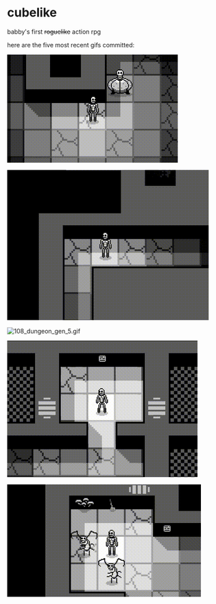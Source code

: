 # cubelike
babby's first ~~roguelike~~ action rpg 

here are the five most recent gifs committed:

![110_npcs.gif](gifs/110_npcs.gif?raw=true "110_npcs")

![109_open_chest_action.gif](gifs/109_open_chest_action.gif?raw=true "109_open_chest_action")

![108_dungeon_gen_5.gif](gifs/108_dungeon_gen_5.gif?raw=true "108_dungeon_gen_5")

![107_smooth_moves.gif](gifs/107_smooth_moves.gif?raw=true "107_smooth_moves")

![106_combat.gif](gifs/106_combat.gif?raw=true "106_combat")

